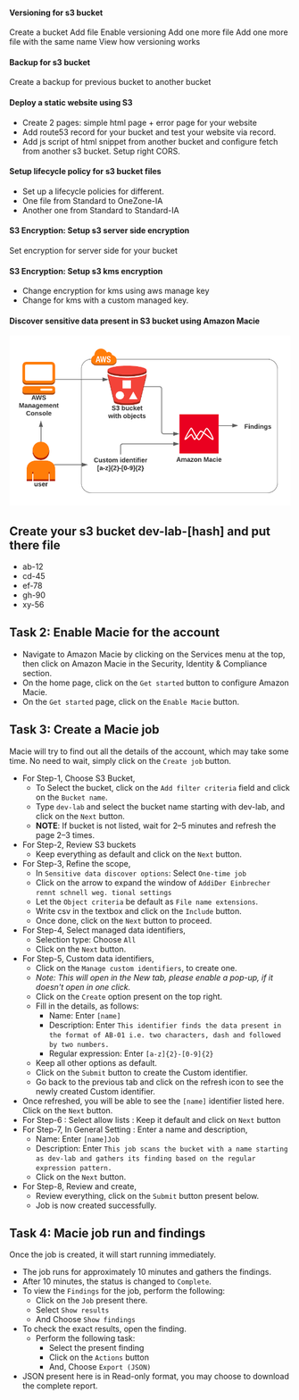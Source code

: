 
#### Versioning for s3 bucket

Create a bucket
Add file
Enable versioning
Add one more file
Add one more file with the same name
View how versioning works

#### Backup for s3 bucket

Create a backup for previous bucket to another bucket

#### Deploy a static website using S3

* Create 2 pages: simple html page + error page for your website
* Add route53 record for your bucket and test your website via record.
* Add js script of html snippet from another bucket and configure fetch from another s3 bucket. Setup right CORS.

#### Setup lifecycle policy for s3 bucket files

* Set up a lifecycle policies for different.
* One file from Standard to OneZone-IA
* Another one from Standard to Standard-IA

#### S3 Encryption: Setup s3 server side encryption

Set encryption for server side for your bucket

#### S3 Encryption: Setup s3 kms encryption

* Change encryption for kms using aws manage key
* Change for kms with a custom managed key.

#### Discover sensitive data present in S3 bucket using Amazon Macie

![img.png](assets/macie.png)

## Create your s3 bucket dev-lab-[hash] and put there file

* ab-12
* cd-45
* ef-78
* gh-90
* xy-56

## Task 2: Enable Macie for the account

* Navigate to Amazon Macie by clicking on the Services menu at the top, then click on Amazon Macie in the Security,
  Identity & Compliance section.
* On the home page, click on the `Get started` button to configure Amazon Macie.
* On the `Get started` page, click on the `Enable Macie` button.

## Task 3: Create a Macie job

Macie will try to find out all the details of the account, which may take some time. No need to wait, simply click on
the `Create job` button.

- For Step-1, Choose S3 Bucket,
    - To Select the bucket, click on the `Add filter criteria` field and click on the `Bucket name`.
    - Type `dev-lab` and select the bucket name starting with dev-lab, and click on the `Next` button.
    - **NOTE**: If bucket is not listed, wait for 2–5 minutes and refresh the page 2–3 times.
- For Step-2, Review S3 buckets
    - Keep everything as default and click on the `Next` button.
- For Step-3, Refine the scope,
    - In `Sensitive data discover options`: Select `One-time job`
    - Click on the arrow to expand the window of `AddiDer Einbrecher rennt schnell weg.
      tional settings`
    - Let the `Object criteria` be default as `File name extensions`.
    - Write csv in the textbox and click on the `Include` button.
    - Once done, click on the `Next` button to proceed.
- For Step-4, Select managed data identifiers,
    - Selection type: Choose `All`
    - Click on the `Next` button.
- For Step-5, Custom data identifiers,
    - Click on the `Manage custom identifiers`, to create one.
    - *Note: This will open in the New tab, please enable a pop-up, if it doesn't open in one click.*
    - Click on the `Create` option present on the top right.
    - Fill in the details, as follows:
        - Name: Enter `[name]`
        - Description:
          Enter `This identifier finds the data present in the format of AB-01 i.e. two characters, dash and followed by two numbers.`
        - Regular expression: Enter `[a-z]{2}-[0-9]{2}`
    - Keep all other options as default.
    - Click on the `Submit` button to create the Custom identifier.
    - Go back to the previous tab and click on the refresh icon to see the newly created Custom identifier.
- Once refreshed, you will be able to see the `[name]` identifier listed here. Click on the `Next` button.
- For Step-6 : Select allow lists : Keep it default and click on `Next` button
- For Step-7, In General Setting : Enter a name and description,
    - Name: Enter `[name]Job`
    - Description:
      Enter `This job scans the bucket with a name starting as dev-lab and gathers its finding based on the regular expression pattern.`
    - Click on the `Next` button.
- For Step-8, Review and create,
    - Review everything, click on the `Submit` button present below.
    - Job is now created successfully.

## Task 4: Macie job run and findings

Once the job is created, it will start running immediately.

- The job runs for approximately 10 minutes and gathers the findings.
- After 10 minutes, the status is changed to `Complete`.
- To view the `Findings` for the job, perform the following:
    - Click on the `Job` present there.
    - Select `Show results`
    - And Choose `Show findings`
- To check the exact results, open the finding.
    - Perform the following task:
        - Select the present finding
        - Click on the `Actions` button
        - And, Choose `Export (JSON)`
- JSON present here is in Read-only format, you may choose to download the complete report.
